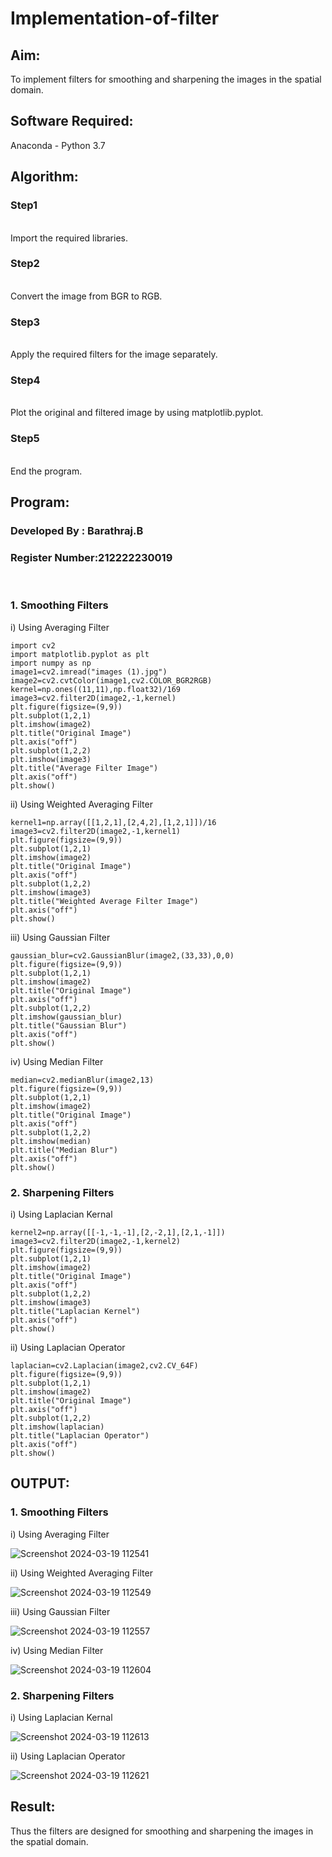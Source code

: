 # Implementation-of-filter
## Aim:
To implement filters for smoothing and sharpening the images in the spatial domain.

## Software Required:
Anaconda - Python 3.7

## Algorithm:
### Step1
</br>
Import the required libraries.
</br> 

### Step2
</br>
Convert the image from BGR to RGB.
</br> 

### Step3
</br>
Apply the required filters for the image separately.
</br> 

### Step4
</br>
Plot the original and filtered image by using matplotlib.pyplot.
</br> 

### Step5
</br>
End the program.
</br> 

## Program:
### Developed By   : Barathraj.B
### Register Number:212222230019
</br>

### 1. Smoothing Filters

i) Using Averaging Filter
```
import cv2
import matplotlib.pyplot as plt
import numpy as np
image1=cv2.imread("images (1).jpg")
image2=cv2.cvtColor(image1,cv2.COLOR_BGR2RGB)
kernel=np.ones((11,11),np.float32)/169
image3=cv2.filter2D(image2,-1,kernel)
plt.figure(figsize=(9,9))
plt.subplot(1,2,1)
plt.imshow(image2)
plt.title("Original Image")
plt.axis("off")
plt.subplot(1,2,2)
plt.imshow(image3)
plt.title("Average Filter Image")
plt.axis("off")
plt.show()
```
ii) Using Weighted Averaging Filter
```
kernel1=np.array([[1,2,1],[2,4,2],[1,2,1]])/16
image3=cv2.filter2D(image2,-1,kernel1)
plt.figure(figsize=(9,9))
plt.subplot(1,2,1)
plt.imshow(image2)
plt.title("Original Image")
plt.axis("off")
plt.subplot(1,2,2)
plt.imshow(image3)
plt.title("Weighted Average Filter Image")
plt.axis("off")
plt.show()
```
iii) Using Gaussian Filter
```
gaussian_blur=cv2.GaussianBlur(image2,(33,33),0,0)
plt.figure(figsize=(9,9))
plt.subplot(1,2,1)
plt.imshow(image2)
plt.title("Original Image")
plt.axis("off")
plt.subplot(1,2,2)
plt.imshow(gaussian_blur)
plt.title("Gaussian Blur")
plt.axis("off")
plt.show()
```

iv) Using Median Filter
```
median=cv2.medianBlur(image2,13)
plt.figure(figsize=(9,9))
plt.subplot(1,2,1)
plt.imshow(image2)
plt.title("Original Image")
plt.axis("off")
plt.subplot(1,2,2)
plt.imshow(median)
plt.title("Median Blur")
plt.axis("off")
plt.show()
```

### 2. Sharpening Filters
i) Using Laplacian Kernal
```
kernel2=np.array([[-1,-1,-1],[2,-2,1],[2,1,-1]])
image3=cv2.filter2D(image2,-1,kernel2)
plt.figure(figsize=(9,9))
plt.subplot(1,2,1)
plt.imshow(image2)
plt.title("Original Image")
plt.axis("off")
plt.subplot(1,2,2)
plt.imshow(image3)
plt.title("Laplacian Kernel")
plt.axis("off")
plt.show()
```
ii) Using Laplacian Operator
```
laplacian=cv2.Laplacian(image2,cv2.CV_64F)
plt.figure(figsize=(9,9))
plt.subplot(1,2,1)
plt.imshow(image2)
plt.title("Original Image")
plt.axis("off")
plt.subplot(1,2,2)
plt.imshow(laplacian)
plt.title("Laplacian Operator")
plt.axis("off")
plt.show()
```

## OUTPUT:
### 1. Smoothing Filters

i) Using Averaging Filter

![Screenshot 2024-03-19 112541](https://github.com/bharathraj1905/Implementation-of-filter/assets/121490575/d1f506f2-6d90-4f0f-b9af-1520fa10e321)


ii) Using Weighted Averaging Filter

![Screenshot 2024-03-19 112549](https://github.com/bharathraj1905/Implementation-of-filter/assets/121490575/f778dd3f-4df6-4755-9232-5b1d29fd9ce8)


iii) Using Gaussian Filter

![Screenshot 2024-03-19 112557](https://github.com/bharathraj1905/Implementation-of-filter/assets/121490575/1f1e3b0b-0a88-4480-9e94-eb6833e14316)


iv) Using Median Filter

![Screenshot 2024-03-19 112604](https://github.com/bharathraj1905/Implementation-of-filter/assets/121490575/2f5ce9a2-232b-4953-9d75-2b8572e2edbd)


### 2. Sharpening Filters

i) Using Laplacian Kernal

![Screenshot 2024-03-19 112613](https://github.com/bharathraj1905/Implementation-of-filter/assets/121490575/5ca7e3ea-f0e0-49c1-b49d-ab03e89267f3)


ii) Using Laplacian Operator

![Screenshot 2024-03-19 112621](https://github.com/bharathraj1905/Implementation-of-filter/assets/121490575/13f62786-d26e-4dc1-98cb-faf854e15a2b)


## Result:
Thus the filters are designed for smoothing and sharpening the images in the spatial domain.
